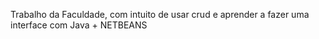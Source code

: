 Trabalho da Faculdade, com intuito de usar crud e aprender a fazer uma interface com Java + NETBEANS
